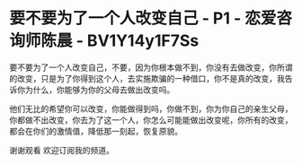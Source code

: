 # 要不要为了一个人改变自己 - P1 - 恋爱咨询师陈晨 - BV1Y14y1F7Ss

要不要为了一个人改变自己，不要，因为你根本做不到，你没有去做改变，你所谓的改变，只是为了你得到这个人，去实施欺骗的一种借口，你不是真的改变，我告诉你为什么，你能够为你的父母去做出改变吗。

他们无比的希望你可以改变，你能做得到吗，你做不到，你为你自己的亲生父母，你都做不出改变，你去为了这一个人，你怎么可能能做出改变呢，你所有的改变，都会在你们的激情值，降低那一刻起，恢复原貌。

谢谢观看 欢迎订阅我的频道。